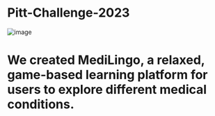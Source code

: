 # Pitt-Challenge-2023
![image](https://github.com/Steven-Jarmell/Pitt-Challenge-2023/assets/76745546/3cafac01-c3a7-400c-8b50-55ceab0acbc8)

# We created MediLingo, a relaxed, game-based learning platform for users to explore different medical conditions.

